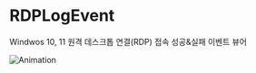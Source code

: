 # RDPLogEvent
Windwos 10, 11 원격 데스크톱 연결(RDP) 접속 성공&실패 이벤트 뷰어

<img src="https://github.com/cadman79/RDPLogEvent/assets/49293573/e8a1010f-f13b-4e88-b612-538446ae9578" alt="Animation" style="max-width: 100%; display: inline-block;" data-target="animated-image.originalImage">

